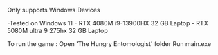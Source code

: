 Only supports Windows Devices

-Tested on Windows 11 - RTX 4080M i9-13900HX 32 GB Laptop
                      - RTX 5080M ultra 9 275hx 32 GB Laptop

To run the game :
Open 'The Hungry Entomologist' folder
Run main.exe
